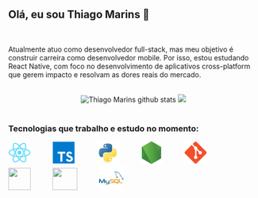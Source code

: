 ## Olá, eu sou Thiago Marins 👋

<br>

<p>Atualmente atuo como desenvolvedor full-stack, mas meu objetivo é construir carreira como desenvolvedor mobile. Por isso, estou estudando React Native, com foco no desenvolvimento de aplicativos cross-platform que gerem impacto e resolvam as dores reais do mercado.</p>

<br>


<div align="center">
  <img height="180em" src="https://github-readme-stats-sigma-five.vercel.app/api?username=thiagossmarins&show_icons=true&count_private=true&include_all_commits=true&hide_border=true&title_color=14C4EB&icon_color=14C4EB&text_color=c9d1d9&bg_color=1D1E1F" alt="Thiago Marins github stats" /> 
  <img height="180em" src="https://github-readme-stats.vercel.app/api/top-langs/?username=thiagossmarins&layout=compact&hide_border=true&title_color=14C4EB&text_color=c9d1d9&bg_color=1D1E1F" />
</div>

<br>

 ### Tecnologias que trabalho e estudo no momento:
<div>
  <img height="45" width="45" src="https://github.com/devicons/devicon/blob/master/icons/react/react-original.svg" style="margin-right: 32px;">
  &nbsp;
  <img height="45" width="45" src="https://github.com/devicons/devicon/blob/master/icons/typescript/typescript-original.svg" style="margin-right: 32px;">
  &nbsp;
  <img height="45" width="45" src="https://raw.githubusercontent.com/devicons/devicon/master/icons/python/python-original.svg" style="margin-right: 32px;">
  &nbsp;
  <img height="45" width="45" src="https://github.com/devicons/devicon/blob/master/icons/nodejs/nodejs-original.svg" style="margin-right: 32px;">
  &nbsp;
  <img height="45" width="45" src="https://github.com/devicons/devicon/blob/master/icons/git/git-original.svg" style="margin-right: 32px;">
  &nbsp;
  <img height="45" width="45" src="https://camo.githubusercontent.com/4be49000a623aaf885b10cad79e304b6dc2c62841cbb9f3cdb24f9534df02689/68747470733a2f2f63646e2e6a7364656c6976722e6e65742f67682f64657669636f6e732f64657669636f6e2f69636f6e732f646f636b65722f646f636b65722d706c61696e2d776f72646d61726b2e737667" style="margin-right: 32px;">
  &nbsp;
  <img height="45" width="50" src="https://camo.githubusercontent.com/de00f05b84b8b4729c5165dd2011651ab93d617a27ec5301823610f9e1733879/68747470733a2f2f63646e2e6a7364656c6976722e6e65742f67682f64657669636f6e732f64657669636f6e2f69636f6e732f706f737467726573716c2f706f737467726573716c2d706c61696e2d776f72646d61726b2e737667" style="margin-right: 32px;">
  &nbsp;
  <img height="50" width="50" src="https://github.com/devicons/devicon/blob/master/icons/mysql/mysql-original-wordmark.svg">
</div>
